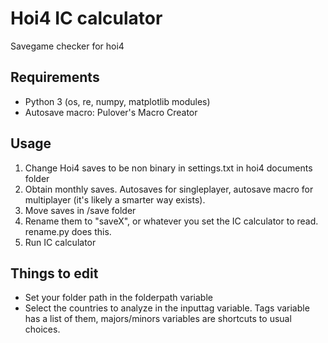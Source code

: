 # Hoi4 IC calculator
Savegame checker for hoi4

## Requirements
- Python 3 (os, re, numpy, matplotlib modules)
- Autosave macro: Pulover's Macro Creator

## Usage
1. Change Hoi4 saves to be non binary in settings.txt in hoi4 documents folder
2. Obtain monthly saves. Autosaves for singleplayer, autosave macro for multiplayer (it's likely a smarter way exists).
3. Move saves in /save folder
4. Rename them to "saveX", or whatever you set the IC calculator to read. rename.py does this.
5. Run IC calculator

## Things to edit
- Set your folder path in the folderpath variable
- Select the countries to analyze in the inputtag variable. Tags variable has a list of them, majors/minors variables are shortcuts to usual choices.

